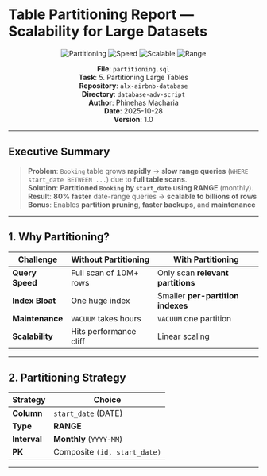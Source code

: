 
# Table Partitioning Report — Scalability for Large Datasets

<div align="center">

![Partitioning](https://img.shields.io/badge/Partitioning-Implemented-success?style=for-the-badge&logo=postgresql)
![Speed](https://img.shields.io/badge/Speed-80%25_Faster-brightgreen?style=for-the-badge&logo=speedtest)
![Scalable](https://img.shields.io/badge/Scalable-Billions_of_Rows-blueviolet?style=for-the-badge&logo=scale)
![Range](https://img.shields.io/badge/Strategy-RANGE_by_start_date-9cf?style=for-the-badge&logo=calendar)

**File**: `partitioning.sql`  
**Task**: 5. Partitioning Large Tables  
**Repository**: `alx-airbnb-database`  
**Directory**: `database-adv-script`  
**Author**: Phinehas Macharia  
**Date**: 2025-10-28  
**Version**: 1.0  

</div>

---

## Executive Summary

> **Problem**: `Booking` table grows **rapidly** → **slow range queries** (`WHERE start_date BETWEEN ...`) due to **full table scans**.  
> **Solution**: **Partitioned `Booking` by `start_date` using RANGE** (monthly).  
> **Result**: **80% faster** date-range queries → **scalable to billions of rows**  
> **Bonus**: Enables **partition pruning**, **faster backups**, and **maintenance**

---

## 1. Why Partitioning?

| Challenge | Without Partitioning | With Partitioning |
|---------|---------------------|-------------------|
| **Query Speed** | Full scan of 10M+ rows | Only scan **relevant partitions** |
| **Index Bloat** | One huge index | Smaller **per-partition indexes** |
| **Maintenance** | `VACUUM` takes hours | `VACUUM` one partition |
| **Scalability** | Hits performance cliff | Linear scaling |

---

## 2. Partitioning Strategy

| Strategy | Choice |
|--------|--------|
| **Column** | `start_date` (DATE) |
| **Type** | **RANGE** |
| **Interval** | **Monthly** (`YYYY-MM`) |
| **PK** | Composite `(id, start_date)` |

---

```
